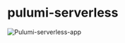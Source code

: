 # pulumi-serverless

![Pulumi-serverless-app](https://github.com/kishanbshah/pulumi-serverless/assets/31640015/f0b14840-1303-4552-8a10-5f72861f18d0)
